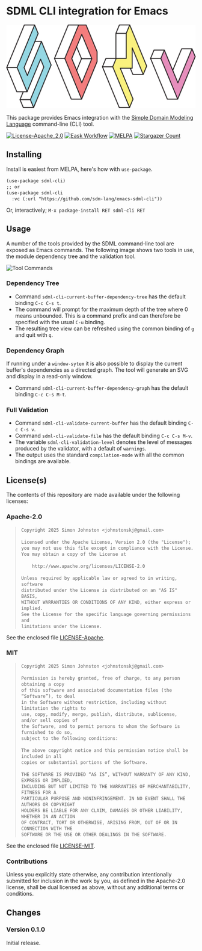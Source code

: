 # SDML CLI integration for Emacs

![SDML Logo Text](https://raw.githubusercontent.com/sdm-lang/.github/main/profile/horizontal-text.svg)

This package provides Emacs integration with the
[Simple Domain Modeling Language](https://github.com/sdm-lang/tree-sitter-sdml)
command-line (CLI) tool.

[![License-Apache_2.0](https://img.shields.io/badge/License-Apache_2.0-blue.svg)](https://opensource.org/licenses/Apache-2.0)
[![Eask Workflow](https://github.com/sdm-lang/emacs-sdml-cli/actions/workflows/emacs-eask.yml/badge.svg)](https://github.com/sdm-lang/emacs-sdml-cli/actions/workflows/emacs-eask.yml)
[![MELPA](https://melpa.org/packages/sdml-cli-badge.svg)](https://melpa.org/#/sdml-cli)
[![Stargazer Count](https://img.shields.io/github/stars/sdm-lang/emacs-sdml-cli.svg)](https://github.com/sdm-lang/emacs-sdml-cli/stargazers)

## Installing

Install is easiest from MELPA, here's how with `use-package`.

```elisp
(use-package sdml-cli)
;; or
(use-package sdml-cli
  :vc (:url "https://github.com/sdm-lang/emacs-sdml-cli"))
```

Or, interactively; `M-x package-install RET sdml-cli RET`

## Usage

A number of the tools provided by the SDML command-line tool are exposed as
Emacs commands. The following image shows two tools in use, the module
dependency tree and the validation tool.

![Tool Commands](./images/emacs-tools.png)

### Dependency Tree

* Command `sdml-cli-current-buffer-dependency-tree` has the default binding
  `C-c C-s t`.
* The command will prompt for the maximum depth of the tree where 0 means
  unbounded. This is a command prefix and can therefore be specified with the
  usual `C-u` binding.
* The resulting tree view can be refreshed using the common binding of `g` and
  quit with `q`.
  
### Dependency Graph

If running under a `window-sytem` it is also possible to display the current
buffer's dependencies as a directed graph. The tool will generate an SVG and
display in a read-only window.

* Command `sdml-cli-current-buffer-dependency-graph` has the default binding
  `C-c C-s M-t`.

### Full Validation

* Command `sdml-cli-validate-current-buffer` has the default binding `C-c C-s
  v`.
* Command `sdml-cli-validate-file` has the default binding `C-c C-s M-v`.
* The variable `sdml-cli-validation-level` denotes the level of messages
  produced by the validator, with a default of `warnings`.
* The output uses the standard `compilation-mode` with all the common bindings are
  available.

## License(s)

The contents of this repository are made available under the following
licenses:

### Apache-2.0

> ```text
> Copyright 2025 Simon Johnston <johnstonskj@gmail.com>
> 
> Licensed under the Apache License, Version 2.0 (the "License");
> you may not use this file except in compliance with the License.
> You may obtain a copy of the License at
> 
>     http://www.apache.org/licenses/LICENSE-2.0
> 
> Unless required by applicable law or agreed to in writing, software
> distributed under the License is distributed on an "AS IS" BASIS,
> WITHOUT WARRANTIES OR CONDITIONS OF ANY KIND, either express or implied.
> See the License for the specific language governing permissions and
> limitations under the License.
> ```

See the enclosed file [LICENSE-Apache](https://github.com/sdm-lang/emacs-sdml-cli/blob/main/LICENSE-APACHE).

### MIT

> ```text
> Copyright 2025 Simon Johnston <johnstonskj@gmail.com>
> 
> Permission is hereby granted, free of charge, to any person obtaining a copy
> of this software and associated documentation files (the “Software”), to deal
> in the Software without restriction, including without limitation the rights to
> use, copy, modify, merge, publish, distribute, sublicense, and/or sell copies of
> the Software, and to permit persons to whom the Software is furnished to do so,
> subject to the following conditions:
> 
> The above copyright notice and this permission notice shall be included in all
> copies or substantial portions of the Software.
> 
> THE SOFTWARE IS PROVIDED “AS IS”, WITHOUT WARRANTY OF ANY KIND, EXPRESS OR IMPLIED,
> INCLUDING BUT NOT LIMITED TO THE WARRANTIES OF MERCHANTABILITY, FITNESS FOR A
> PARTICULAR PURPOSE AND NONINFRINGEMENT. IN NO EVENT SHALL THE AUTHORS OR COPYRIGHT
> HOLDERS BE LIABLE FOR ANY CLAIM, DAMAGES OR OTHER LIABILITY, WHETHER IN AN ACTION
> OF CONTRACT, TORT OR OTHERWISE, ARISING FROM, OUT OF OR IN CONNECTION WITH THE
> SOFTWARE OR THE USE OR OTHER DEALINGS IN THE SOFTWARE.
> ```

See the enclosed file [LICENSE-MIT](https://github.com/sdm-lang/emacs-sdml-cli/blob/main/LICENSE-MIT).

### Contributions

Unless you explicitly state otherwise, any contribution intentionally submitted
for inclusion in the work by you, as defined in the Apache-2.0 license, shall
be dual licensed as above, without any additional terms or conditions.

## Changes

### Version 0.1.0

Initial release.

